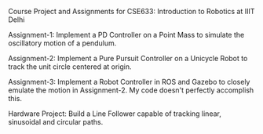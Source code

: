 Course Project and Assignments for CSE633: Introduction to Robotics at IIIT Delhi

Assignment-1: Implement a PD Controller on a Point Mass to simulate the oscillatory motion of a pendulum.

Assignment-2: Implement a Pure Pursuit Controller on a Unicycle Robot to track the unit circle centered at origin.

Assignment-3: Implement a Robot Controller in ROS and Gazebo to closely emulate the motion in Assignment-2. My code doesn't perfectly accomplish this.

Hardware Project: Build a Line Follower capable of tracking linear, sinusoidal and circular paths.
